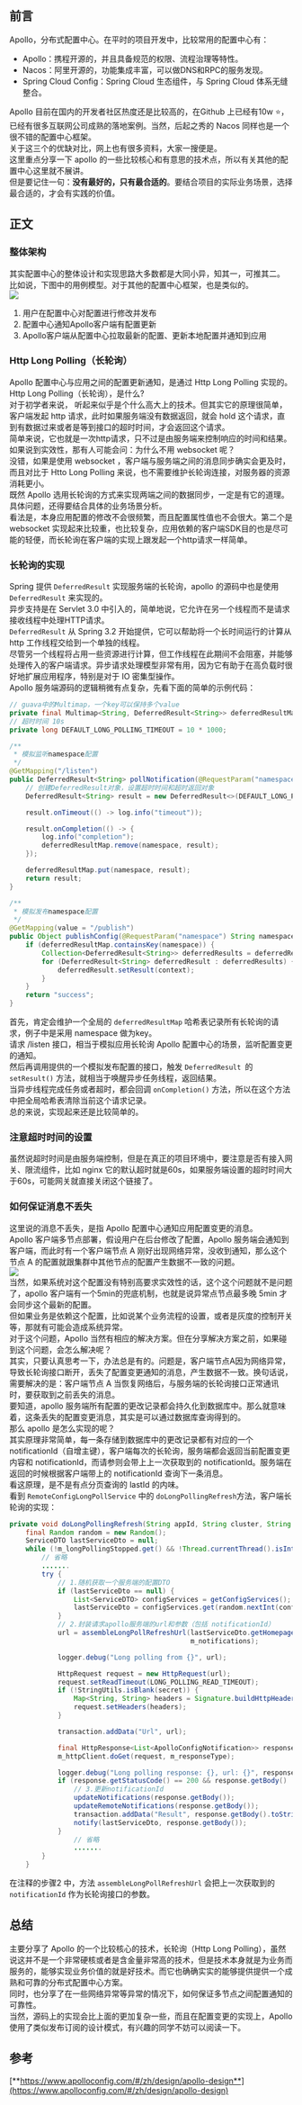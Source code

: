<a name="dH7NF"></a>
## 前言
Apollo，分布式配置中心。在平时的项目开发中，比较常用的配置中心有：

- Apollo：携程开源的，并且具备规范的权限、流程治理等特性。
- Nacos：阿里开源的，功能集成丰富，可以做DNS和RPC的服务发现。
- Spring Cloud Config：Spring Cloud 生态组件，与 Spring Cloud 体系无缝整合。

Apollo 目前在国内的开发者社区热度还是比较高的，在Github 上已经有10w ⭐，已经有很多互联网公司成熟的落地案例。当然，后起之秀的 Nacos 同样也是一个很不错的配置中心框架。<br />关于这三个的优缺对比，网上也有很多资料，大家一搜便是。<br />这里重点分享一下 apollo 的一些比较核心和有意思的技术点，所以有关其他的配置中心这里就不展讲。<br />但是要记住一句：**没有最好的，只有最合适的**。要结合项目的实际业务场景，选择最合适的，才会有实践的价值。
<a name="dTAVx"></a>
## 正文
<a name="tizfL"></a>
### 整体架构
其实配置中心的整体设计和实现思路大多数都是大同小异，知其一，可推其二。<br />比如说，下图中的用例模型。对于其他的配置中心框架，也是类似的。<br />![](https://cdn.nlark.com/yuque/0/2023/png/396745/1699332402935-f06fb0e1-6cbd-4c3d-b12f-8dca22f71e11.png#averageHue=%23fefdf8&clientId=u01eda5b3-f308-4&from=paste&id=u5c3b4c15&originHeight=602&originWidth=956&originalType=url&ratio=2.5&rotation=0&showTitle=false&status=done&style=none&taskId=u310d61a2-71e8-48b0-bf95-b4530ad0326&title=)

1. 用户在配置中心对配置进行修改并发布
2. 配置中心通知Apollo客户端有配置更新
3. Apollo客户端从配置中心拉取最新的配置、更新本地配置并通知到应用
<a name="typEj"></a>
### Http Long Polling（长轮询）
Apollo 配置中心与应用之间的配置更新通知，是通过 Http Long Polling 实现的。<br />Http Long Polling（长轮询），是什么?<br />对于初学者来说， 听起来似乎是个什么高大上的技术。但其实它的原理很简单，客户端发起 http 请求，此时如果服务端没有数据返回，就会 hold 这个请求，直到有数据过来或者是等到接口的超时时间，才会返回这个请求。<br />简单来说，它也就是一次http请求，只不过是由服务端来控制响应的时间和结果。<br />如果说到实效性，那有人可能会问：为什么不用 websocket 呢？<br />没错，如果是使用 websocket ，客户端与服务端之间的消息同步确实会更及时，而且对比于 Htto Long Polling 来说，也不需要维护长轮询连接，对服务器的资源消耗更小。<br />既然 Apollo 选用长轮询的方式来实现两端之间的数据同步，一定是有它的道理。具体问题，还得要结合具体的业务场景分析。<br />看法是，本身应用配置的修改不会很频繁，而且配置属性值也不会很大。第二个是websocket 实现起来比较重，也比较复杂，应用依赖的客户端SDK目的也是尽可能的轻便，而长轮询在客户端的实现上跟发起一个http请求一样简单。
<a name="k8VTb"></a>
### 长轮询的实现
Spring 提供 `DeferredResult` 实现服务端的长轮询，apollo 的源码中也是使用 `DeferredResult` 来实现的。<br />异步支持是在 Servlet 3.0 中引入的，简单地说，它允许在另一个线程而不是请求接收线程中处理HTTP请求。<br />`DeferredResult` 从 Spring 3.2 开始提供，它可以帮助将一个长时间运行的计算从 http 工作线程交给到一个单独的线程。<br />尽管另一个线程将占用一些资源进行计算，但工作线程在此期间不会阻塞，并能够处理传入的客户端请求。异步请求处理模型非常有用，因为它有助于在高负载时很好地扩展应用程序，特别是对于 IO 密集型操作。<br />Apollo 服务端源码的逻辑稍微有点复杂，先看下面的简单的示例代码：
```java
// guava中的Multimap，一个key可以保持多个value
private final Multimap<String, DeferredResult<String>> deferredResultMap = HashMultimap.create();
// 超时时间 10s
private long DEFAULT_LONG_POLLING_TIMEOUT = 10 * 1000;

/**
 * 模拟监听namespace配置
 */
@GetMapping("/listen")
public DeferredResult<String> pollNotification(@RequestParam("namespace") String namespace) {
    // 创建DeferredResult对象，设置超时时间和超时返回对象
    DeferredResult<String> result = new DeferredResult<>(DEFAULT_LONG_POLLING_TIMEOUT, "timeout");

    result.onTimeout(() -> log.info("timeout"));

    result.onCompletion(() -> {
        log.info("completion");
        deferredResultMap.remove(namespace, result);
    });

    deferredResultMap.put(namespace, result);
    return result;
}

/**
 * 模拟发布namespace配置
 */
@GetMapping(value = "/publish")
public Object publishConfig(@RequestParam("namespace") String namespace, @RequestParam("context") String context) {
    if (deferredResultMap.containsKey(namespace)) {
        Collection<DeferredResult<String>> deferredResults = deferredResultMap.get(namespace);
        for (DeferredResult<String> deferredResult : deferredResults) {
            deferredResult.setResult(context);
        }
    }
    return "success";
}
```
首先，肯定会维护一个全局的 `deferredResultMap` 哈希表记录所有长轮询的请求，例子中是采用 namespace 做为key。<br />请求 /listen 接口，相当于模拟应用长轮询 Apollo 配置中心的场景，监听配置变更的通知。<br />然后再调用提供的一个模拟发布配置的接口，触发 `DeferredResult `的 `setResult()` 方法，就相当于唤醒异步任务线程，返回结果。<br />当异步线程完成任务或者超时，都会回调 `onCompletion()` 方法，所以在这个方法中把全局哈希表清除当前这个请求记录。<br />总的来说，实现起来还是比较简单的。
<a name="PAn6t"></a>
### 注意超时时间的设置
虽然说超时时间是由服务端控制，但是在真正的项目环境中，要注意是否有接入网关、限流组件，比如 nginx 它的默认超时就是60s，如果服务端设置的超时时间大于60s，可能网关就直接关闭这个链接了。
<a name="jkScH"></a>
### 如何保证消息不丢失
这里说的消息不丢失，是指 Apollo 配置中心通知应用配置变更的消息。<br />Apollo 客户端多节点部署，假设用户在后台修改了配置，Apollo 服务端会通知到客户端，而此时有一个客户端节点 A 刚好出现网络异常，没收到通知，那么这个节点 A 的配置就跟集群中其他节点的配置产生数据不一致的问题。<br />![](https://cdn.nlark.com/yuque/0/2023/png/396745/1699332402919-202214f9-27f9-4d81-be53-5cc178338a75.png#averageHue=%23fdfcf9&clientId=u01eda5b3-f308-4&from=paste&id=u6ad7b872&originHeight=640&originWidth=1080&originalType=url&ratio=2.5&rotation=0&showTitle=false&status=done&style=none&taskId=u872967aa-3b65-45bf-a66c-748b3c0e626&title=)<br />当然，如果系统对这个配置没有特别高要求实效性的话，这个这个问题就不是问题了，apollo 客户端有一个5min的兜底机制，也就是说异常点节点最多晚 5min 才会同步这个最新的配置。<br />但如果业务是依赖这个配置，比如说某个业务流程的设置，或者是灰度的控制开关等，那就有可能会造成系统异常。<br />对于这个问题，Apollo 当然有相应的解决方案。但在分享解决方案之前，如果碰到这个问题，会怎么解决呢？<br />其实，只要认真思考一下，办法总是有的。问题是，客户端节点A因为网络异常，导致长轮询接口断开，丢失了配置变更通知的消息，产生数据不一致。换句话说，需要解决的是：客户端节点 A 当恢复网络后，与服务端的长轮询接口正常通讯时，要获取到之前丢失的消息。<br />要知道，apollo 服务端所有配置的更改记录都会持久化到数据库中。那么就意味着，这条丢失的配置变更消息，其实是可以通过数据库查询得到的。<br />那么 apollo 是怎么实现的呢？<br />其实原理非常简单，每一条存储到数据库中的更改记录都有对应的一个 notificationId（自增主键），客户端每次的长轮询，服务端都会返回当前配置变更内容和 notificationId，而请参则会带上上一次获取到的 notificationId。服务端在返回的时候根据客户端带上的 notificationId 查询下一条消息。<br />看这原理，是不是有点分页查询的 lastId 的内味。<br />看到 `RemoteConfigLongPollService` 中的 `doLongPollingRefresh`方法，客户端长轮询的实现：
```java
private void doLongPollingRefresh(String appId, String cluster, String dataCenter, String secret) {
    final Random random = new Random();
    ServiceDTO lastServiceDto = null;
    while (!m_longPollingStopped.get() && !Thread.currentThread().isInterrupted()) {
        // 省略
        .......
        try {
            // 1.随机获取一个服务端的配置DTO
            if (lastServiceDto == null) {
                List<ServiceDTO> configServices = getConfigServices();
                lastServiceDto = configServices.get(random.nextInt(configServices.size()));
            }
            // 2.封装请求apollo服务端的url和参数（包括 notificationId）
            url = assembleLongPollRefreshUrl(lastServiceDto.getHomepageUrl(), appId, cluster, dataCenter,
                                             m_notifications);

            logger.debug("Long polling from {}", url);

            HttpRequest request = new HttpRequest(url);
            request.setReadTimeout(LONG_POLLING_READ_TIMEOUT);
            if (!StringUtils.isBlank(secret)) {
                Map<String, String> headers = Signature.buildHttpHeaders(url, appId, secret);
                request.setHeaders(headers);
            }

            transaction.addData("Url", url);

            final HttpResponse<List<ApolloConfigNotification>> response =
            m_httpClient.doGet(request, m_responseType);

            logger.debug("Long polling response: {}, url: {}", response.getStatusCode(), url);
            if (response.getStatusCode() == 200 && response.getBody() != null) {
                // 3.更新notificationId
                updateNotifications(response.getBody());
                updateRemoteNotifications(response.getBody());
                transaction.addData("Result", response.getBody().toString());
                notify(lastServiceDto, response.getBody());
            }
                // 省略
                .......
        }
    }
```
在注释的步骤2 中，方法 `assembleLongPollRefreshUrl` 会把上一次获取到的 `notificationId` 作为长轮询接口的参数。
<a name="fYb4U"></a>
## 总结
主要分享了 Apollo 的一个比较核心的技术，长轮询（Http Long Polling），虽然说这并不是一个非常硬核或者是含金量非常高的技术，但是技术本身就是为业务而服务的，能够实现业务价值的就是好技术。而它也确确实实的能够提供提供一个成熟和可靠的分布式配置中心方案。<br />同时，也分享了在一些网络异常等异常的情况下，如何保证多节点之间配置通知的可靠性。<br />当然，源码上的实现会比上面的更加复杂一些，而且在配置变更的实现上，Apollo 使用了类似发布订阅的设计模式，有兴趣的同学不妨可以阅读一下。
<a name="WloHp"></a>
## 参考
[**https://www.apolloconfig.com/#/zh/design/apollo-design**](https://www.apolloconfig.com/#/zh/design/apollo-design)
